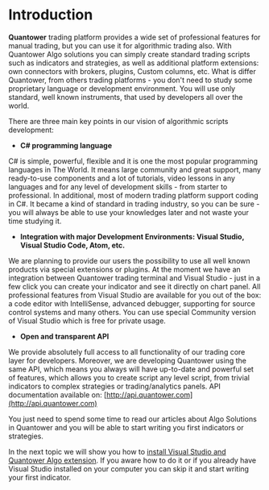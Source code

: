 # Introduction

**Quantower** trading platform provides a wide set of professional features for manual trading, but you can use it for algorithmic trading also. With Quantower Algo solutions you can simply create standard trading scripts such as indicators and strategies, as well as additional platform extensions: own connectors with brokers, plugins, Custom columns, etc. What is differ Quantower, from others trading platforms - you don't need to study some proprietary language or development environment. You will use only standard, well known instruments, that used by developers all over the world. 

There are three main key points in our vision of algorithmic scripts development:

* **C\# programming language**

C\# is simple, powerful, flexible and it is one the most popular programming languages in The World. It means large community and great support, many ready-to-use components and a lot of tutorials, video lessons in any languages and for any level of development skills - from starter to professional. In additional, most of modern trading platform support coding in C\#. It became a kind of standard in trading industry, so you can be sure - you will always be able to use your knowledges later and not waste your time studying it.

* **Integration with major Development Environments: Visual Studio, Visual Studio Code, Atom, etc.**

We are planning to provide our users the possibility to use all well known products via special extensions or plugins. At the moment we have an integration between Quantower trading terminal and Visual Studio - just in a few click you can create your indicator and see it directly on chart panel. All professional features from Visual Studio are available for you out of the box: a code editor with IntelliSense, advanced debugger, supporting for source control systems and many others. You can use special Community version of Visual Studio which is free for private usage.

* **Open and transparent API**

We provide absolutely full access to all functionality of our trading core layer for developers. Moreover, we are developing Quantower using the same API, which means you always will have up-to-date and powerful set of features, which allows you to create script any level script, from trivial indicators to complex strategies or trading/analytics panels. API documentation available on: [http://api.quantower.com](http://api.quantower.com)



You just need to spend some time to read our articles about Algo Solutions in Quantower and you will be able to start writing you first indicators or strategies.

In the next topic we will show you how to [install Visual Studio and Quantower Algo extension](https://help.quantower.com/quantower-algo/installing-visual-studio). If you aware how to do it or if you already have Visual Studio installed on your computer you can skip it and start writing your first indicator.

